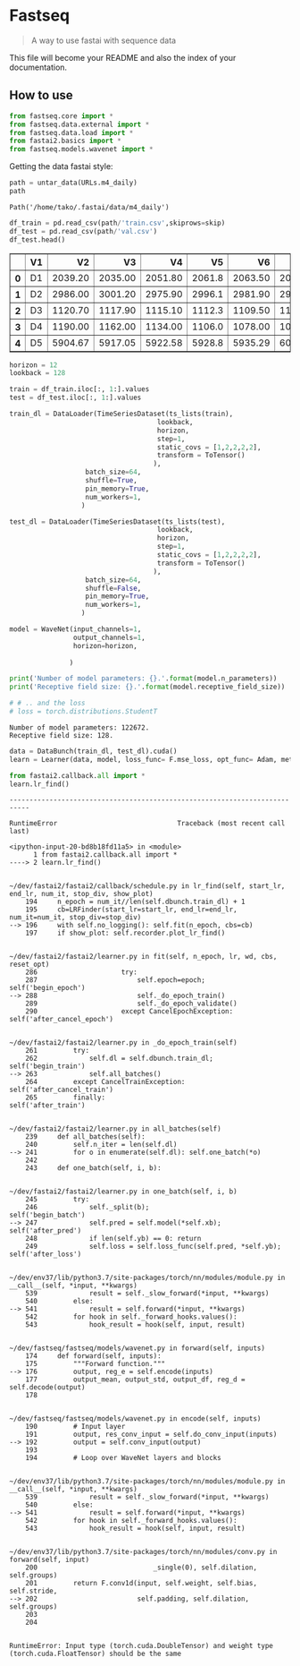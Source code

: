 <!--

#################################################
### THIS FILE WAS AUTOGENERATED! DO NOT EDIT! ###
#################################################
# file to edit: nbs/index.ipynb
# command to build the docs after a change: nbdev_build_docs

-->

# Fastseq

> A way to use fastai with sequence data


This file will become your README and also the index of your documentation.

## How to use
<div class="codecell" markdown="1">
<div class="input_area" markdown="1">

```python
from fastseq.core import *
from fastseq.data.external import *
from fastseq.data.load import *
from fastai2.basics import *
from fastseq.models.wavenet import *
```

</div>

</div>

Getting the data fastai style:
<div class="codecell" markdown="1">
<div class="input_area" markdown="1">

```python
path = untar_data(URLs.m4_daily)
path
```

</div>
<div class="output_area" markdown="1">




    Path('/home/tako/.fastai/data/m4_daily')



</div>

</div>
<div class="codecell" markdown="1">
<div class="input_area" markdown="1">

```python
df_train = pd.read_csv(path/'train.csv',skiprows=skip)
df_test = pd.read_csv(path/'val.csv')
df_test.head()
```

</div>
<div class="output_area" markdown="1">




<div>
<style scoped>
    .dataframe tbody tr th:only-of-type {
        vertical-align: middle;
    }

    .dataframe tbody tr th {
        vertical-align: top;
    }

    .dataframe thead th {
        text-align: right;
    }
</style>
<table border="1" class="dataframe">
  <thead>
    <tr style="text-align: right;">
      <th></th>
      <th>V1</th>
      <th>V2</th>
      <th>V3</th>
      <th>V4</th>
      <th>V5</th>
      <th>V6</th>
      <th>V7</th>
      <th>V8</th>
      <th>V9</th>
      <th>V10</th>
      <th>V11</th>
      <th>V12</th>
      <th>V13</th>
      <th>V14</th>
      <th>V15</th>
    </tr>
  </thead>
  <tbody>
    <tr>
      <th>0</th>
      <td>D1</td>
      <td>2039.20</td>
      <td>2035.00</td>
      <td>2051.80</td>
      <td>2061.8</td>
      <td>2063.50</td>
      <td>2069.5</td>
      <td>2054.00</td>
      <td>2057.00</td>
      <td>2062.80</td>
      <td>2066.40</td>
      <td>2067.40</td>
      <td>2071.40</td>
      <td>2083.80</td>
      <td>2080.60</td>
    </tr>
    <tr>
      <th>1</th>
      <td>D2</td>
      <td>2986.00</td>
      <td>3001.20</td>
      <td>2975.90</td>
      <td>2996.1</td>
      <td>2981.90</td>
      <td>2985.5</td>
      <td>2975.80</td>
      <td>2956.20</td>
      <td>2964.70</td>
      <td>2989.00</td>
      <td>2991.40</td>
      <td>3024.90</td>
      <td>3070.80</td>
      <td>3076.90</td>
    </tr>
    <tr>
      <th>2</th>
      <td>D3</td>
      <td>1120.70</td>
      <td>1117.90</td>
      <td>1115.10</td>
      <td>1112.3</td>
      <td>1109.50</td>
      <td>1106.7</td>
      <td>1103.90</td>
      <td>1101.10</td>
      <td>1098.30</td>
      <td>1095.50</td>
      <td>1092.70</td>
      <td>1089.90</td>
      <td>1087.10</td>
      <td>1084.30</td>
    </tr>
    <tr>
      <th>3</th>
      <td>D4</td>
      <td>1190.00</td>
      <td>1162.00</td>
      <td>1134.00</td>
      <td>1106.0</td>
      <td>1078.00</td>
      <td>1050.0</td>
      <td>1022.00</td>
      <td>994.00</td>
      <td>966.00</td>
      <td>938.00</td>
      <td>910.00</td>
      <td>1428.00</td>
      <td>1400.00</td>
      <td>1372.00</td>
    </tr>
    <tr>
      <th>4</th>
      <td>D5</td>
      <td>5904.67</td>
      <td>5917.05</td>
      <td>5922.58</td>
      <td>5928.8</td>
      <td>5935.29</td>
      <td>6002.8</td>
      <td>6009.47</td>
      <td>6014.82</td>
      <td>6020.19</td>
      <td>6072.49</td>
      <td>6077.72</td>
      <td>6080.23</td>
      <td>6082.75</td>
      <td>6108.07</td>
    </tr>
  </tbody>
</table>
</div>



</div>

</div>
<div class="codecell" markdown="1">
<div class="input_area" markdown="1">

```python
horizon = 12
lookback = 128
```

</div>

</div>
<div class="codecell" markdown="1">
<div class="input_area" markdown="1">

```python
train = df_train.iloc[:, 1:].values
test = df_test.iloc[:, 1:].values
```

</div>

</div>
<div class="codecell" markdown="1">
<div class="input_area" markdown="1">

```python
train_dl = DataLoader(TimeSeriesDataset(ts_lists(train),
                                     lookback,
                                     horizon,
                                     step=1,
                                     static_covs = [1,2,2,2,2],
                                     transform = ToTensor()
                                    ),
                   batch_size=64,
                   shuffle=True,
                   pin_memory=True,
                   num_workers=1,                  
                  )

test_dl = DataLoader(TimeSeriesDataset(ts_lists(test),
                                     lookback,
                                     horizon,
                                     step=1,
                                     static_covs = [1,2,2,2,2],
                                     transform = ToTensor()
                                    ),
                   batch_size=64,
                   shuffle=False,
                   pin_memory=True,
                   num_workers=1,                  
                  )
```

</div>

</div>
<div class="codecell" markdown="1">
<div class="input_area" markdown="1">

```python
model = WaveNet(input_channels=1,
                output_channels=1,
                horizon=horizon,
                    
               )

print('Number of model parameters: {}.'.format(model.n_parameters))
print('Receptive field size: {}.'.format(model.receptive_field_size))

# # .. and the loss
# loss = torch.distributions.StudentT
```

</div>
<div class="output_area" markdown="1">

    Number of model parameters: 122672.
    Receptive field size: 128.


</div>

</div>
<div class="codecell" markdown="1">
<div class="input_area" markdown="1">

```python
data = DataBunch(train_dl, test_dl).cuda()
learn = Learner(data, model, loss_func= F.mse_loss, opt_func= Adam, metrics=accuracy)
```

</div>

</div>
<div class="codecell" markdown="1">
<div class="input_area" markdown="1">

```python
from fastai2.callback.all import *
learn.lr_find()
```

</div>
<div class="output_area" markdown="1">


    ---------------------------------------------------------------------------

    RuntimeError                              Traceback (most recent call last)

    <ipython-input-20-bd8b18fd11a5> in <module>
          1 from fastai2.callback.all import *
    ----> 2 learn.lr_find()
    

    ~/dev/fastai2/fastai2/callback/schedule.py in lr_find(self, start_lr, end_lr, num_it, stop_div, show_plot)
        194     n_epoch = num_it//len(self.dbunch.train_dl) + 1
        195     cb=LRFinder(start_lr=start_lr, end_lr=end_lr, num_it=num_it, stop_div=stop_div)
    --> 196     with self.no_logging(): self.fit(n_epoch, cbs=cb)
        197     if show_plot: self.recorder.plot_lr_find()


    ~/dev/fastai2/fastai2/learner.py in fit(self, n_epoch, lr, wd, cbs, reset_opt)
        286                     try:
        287                         self.epoch=epoch;          self('begin_epoch')
    --> 288                         self._do_epoch_train()
        289                         self._do_epoch_validate()
        290                     except CancelEpochException:   self('after_cancel_epoch')


    ~/dev/fastai2/fastai2/learner.py in _do_epoch_train(self)
        261         try:
        262             self.dl = self.dbunch.train_dl;                  self('begin_train')
    --> 263             self.all_batches()
        264         except CancelTrainException:                         self('after_cancel_train')
        265         finally:                                             self('after_train')


    ~/dev/fastai2/fastai2/learner.py in all_batches(self)
        239     def all_batches(self):
        240         self.n_iter = len(self.dl)
    --> 241         for o in enumerate(self.dl): self.one_batch(*o)
        242 
        243     def one_batch(self, i, b):


    ~/dev/fastai2/fastai2/learner.py in one_batch(self, i, b)
        245         try:
        246             self._split(b);                                  self('begin_batch')
    --> 247             self.pred = self.model(*self.xb);                self('after_pred')
        248             if len(self.yb) == 0: return
        249             self.loss = self.loss_func(self.pred, *self.yb); self('after_loss')


    ~/dev/env37/lib/python3.7/site-packages/torch/nn/modules/module.py in __call__(self, *input, **kwargs)
        539             result = self._slow_forward(*input, **kwargs)
        540         else:
    --> 541             result = self.forward(*input, **kwargs)
        542         for hook in self._forward_hooks.values():
        543             hook_result = hook(self, input, result)


    ~/dev/fastseq/fastseq/models/wavenet.py in forward(self, inputs)
        174     def forward(self, inputs):
        175         """Forward function."""
    --> 176         output, reg_e = self.encode(inputs)
        177         output_mean, output_std, output_df, reg_d = self.decode(output)
        178 


    ~/dev/fastseq/fastseq/models/wavenet.py in encode(self, inputs)
        190         # Input layer
        191         output, res_conv_input = self.do_conv_input(inputs)
    --> 192         output = self.conv_input(output)
        193 
        194         # Loop over WaveNet layers and blocks


    ~/dev/env37/lib/python3.7/site-packages/torch/nn/modules/module.py in __call__(self, *input, **kwargs)
        539             result = self._slow_forward(*input, **kwargs)
        540         else:
    --> 541             result = self.forward(*input, **kwargs)
        542         for hook in self._forward_hooks.values():
        543             hook_result = hook(self, input, result)


    ~/dev/env37/lib/python3.7/site-packages/torch/nn/modules/conv.py in forward(self, input)
        200                             _single(0), self.dilation, self.groups)
        201         return F.conv1d(input, self.weight, self.bias, self.stride,
    --> 202                         self.padding, self.dilation, self.groups)
        203 
        204 


    RuntimeError: Input type (torch.cuda.DoubleTensor) and weight type (torch.cuda.FloatTensor) should be the same


</div>

</div>

